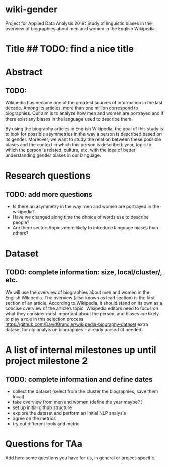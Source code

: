 # wiki-gender
Project for Applied Data Analysis 2019: Study of linguistic biases in the overview of biographies about men and women in the English Wikipedia

# Title ## TODO: find a nice title

# Abstract
## TODO: 
Wikipedia has become one of the greatest sources of information in the last decade. Among its articles, more than one million correspond to biographies. Our aim is to analyze how men and women are portrayed and if there exist any biases in the language used to describe them.  

By using the biography articles in English Wikipedia, the goal of this study is to look for possible asymmetries in the way a person is described based on its gender. Moreover, we want to study the relation between these possible biases and the context in which this person is described: year, topic to which the person is related, culture, etc. with the idea of better understanding gender biases in our language. 



# Research questions
## TODO: add more questions
- Is there an asymmetry in the way men and women are portrayed in the wikipedia?
- Have we changed along time the choice of words use to describe people? 
- Are there sectors/topics more likely to introduce language biases than others? 


# Dataset
## TODO: complete information: size, local/cluster/, etc. 
We will use the overview of biographies about men and women in the English Wikipedia. The overview (also known as lead section) is the first section of an article. According to Wikipedia, it should stand on its own as a concise overview of the article’s topic. Wikipedia editors need to focus on what they consider most important about the person, and biases are likely to play a role in this selection process.
https://github.com/DavidGrangier/wikipedia-biography-dataset extra dataset for nlp analyis on biographies - already parsed (if needed)


# A list of internal milestones up until project milestone 2
## TODO: complete information and define dates
- collect the dataset (select from the cluster the biographies, save them local)
- take overview from men and women (define the year maybe? )
- set up initial github structure
- explore the dataset and perform an initial NLP analysis
- agree on the metrics
- try out different tools and metric


# Questions for TAa
Add here some questions you have for us, in general or project-specific.
